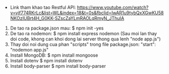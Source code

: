 - Link tham khao tao Restful API:
https://www.youtube.com/watch?v=vjf774RKrLc&list=WL&index=18&t=0s&fbclid=IwAR1u9tybQxXGwKU58NKOzIUBrt4H_G0KK-SZscZaYLmRAOLqRmyN_JThuIA


1.  De tao ra package.json mau: 
    $ npm init  -yes
2.  De tao ra nodemon:
    $ npm install express nodemon
    (Sau moi lan thay doi code, khong can khoi dong lai server thong qua lenh "node app.js")
3.  Thay doi  noi dung cua phan "scripts" trong file package.json:
    "start": "nodemon app.js"
4.  Install MongoDB:
    $ npm install mongoose
5.  Install dotenv
    $ npm install dotenv
6.  Install body-parser
    $ npm install body-parser